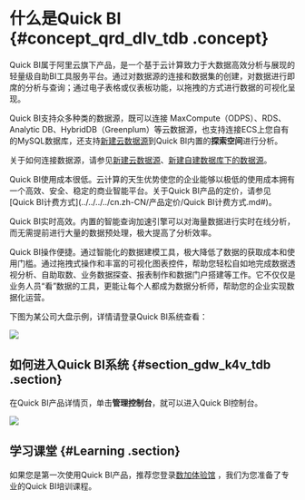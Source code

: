 # 什么是Quick BI {#concept_qrd_dlv_tdb .concept}

Quick BI属于阿里云旗下产品，是一个基于云计算致力于大数据高效分析与展现的轻量级自助BI工具服务平台。通过对数据源的连接和数据集的创建，对数据进行即席的分析与查询；通过电子表格或仪表板功能，以拖拽的方式进行数据的可视化呈现。

Quick BI支持众多种类的数据源，既可以连接 MaxCompute（ODPS）、RDS、Analytic DB、HybridDB（Greenplum）等云数据源，也支持连接ECS上您自有的MySQL数据库，还支持[新建云数据源](../../../../cn.zh-CN/用户指南/数据建模/管理数据源/新建云数据源.md#)到Quick BI内置的**探索空间**进行分析。

关于如何连接数据源，请参见[新建云数据源](../../../../cn.zh-CN/用户指南/数据建模/管理数据源/新建云数据源.md#)、[新建自建数据库下的数据源](../../../../cn.zh-CN/用户指南/数据建模/管理数据源/新建自建数据库下的数据源.md#)。

Quick BI使用成本很低。云计算的天生优势使您的企业能够以极低的使用成本拥有一个高效、安全、稳定的商业智能平台。关于Quick BI产品的定价，请参见[Quick BI计费方式](../../../../cn.zh-CN/产品定价/Quick BI计费方式.md#)。

Quick BI实时高效。内置的智能查询加速引擎可以对海量数据进行实时在线分析，而无需提前进行大量的数据预处理，极大提高了分析效率。

Quick BI操作便捷。通过智能化的数据建模工具，极大降低了数据的获取成本和使用门槛。通过拖拽式操作和丰富的可视化图表控件，帮助您轻松自如地完成数据透视分析、自助取数、业务数据探查、报表制作和数据门户搭建等工作。它不仅仅是业务人员“看”数据的工具，更能让每个人都成为数据分析师，帮助您的企业实现数据化运营。

下图为某公司大盘示例，详情请登录Quick BI系统查看：

![](http://static-aliyun-doc.oss-cn-hangzhou.aliyuncs.com/assets/img/9062/154443784810653_zh-CN.png)

## 如何进入Quick BI系统 {#section_gdw_k4v_tdb .section}

在Quick BI产品详情页，单击**管理控制台**，就可以进入Quick BI控制台。

![](http://static-aliyun-doc.oss-cn-hangzhou.aliyuncs.com/assets/img/9062/1544437848988_zh-CN.png)

## 学习课堂 {#Learning .section}

如果您是第一次使用Quick BI产品，推荐您登录[数加体验馆](https://help.aliyun.com/document_detail/30250.html) ，我们为您准备了专业的Quick BI培训课程。


